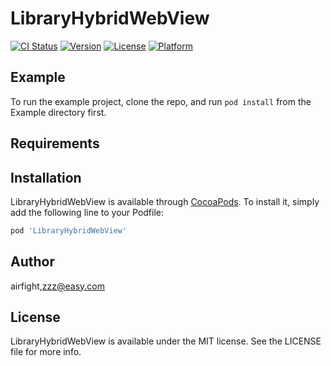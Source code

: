 # LibraryHybridWebView

[![CI Status](https://img.shields.io/travis/airfight/LibraryHybridWebView.svg?style=flat)](https://travis-ci.org/airfight/LibraryHybridWebView)
[![Version](https://img.shields.io/cocoapods/v/LibraryHybridWebView.svg?style=flat)](https://cocoapods.org/pods/LibraryHybridWebView)
[![License](https://img.shields.io/cocoapods/l/LibraryHybridWebView.svg?style=flat)](https://cocoapods.org/pods/LibraryHybridWebView)
[![Platform](https://img.shields.io/cocoapods/p/LibraryHybridWebView.svg?style=flat)](https://cocoapods.org/pods/LibraryHybridWebView)

## Example

To run the example project, clone the repo, and run `pod install` from the Example directory first.

## Requirements

## Installation

LibraryHybridWebView is available through [CocoaPods](https://cocoapods.org). To install
it, simply add the following line to your Podfile:

```ruby
pod 'LibraryHybridWebView'
```

## Author

airfight,zzz@easy.com

## License

LibraryHybridWebView is available under the MIT license. See the LICENSE file for more info.
